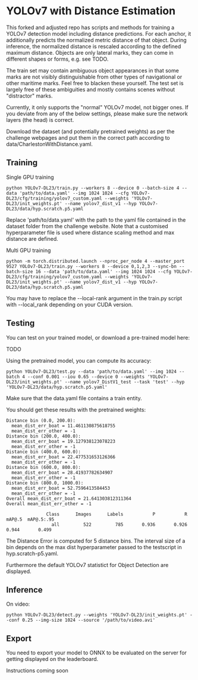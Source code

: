 # YOLOv7 with Distance Estimation

This forked and adjusted repo has scripts and methods for training a YOLOv7 
detection model including distance predictions. For each
anchor, it additionally predicts the normalized metric distance of that
object. During inference, the normalized distance is rescaled according to the defined maximum distance.
Objects are only lateral marks, they can come in 
different shapes or forms, e.g. see TODO. 

The train set may contain ambiguous object appearances in that
some marks are not visibly distinguishable from other types
of navigational or other maritime marks. Feel free to blacken 
these yourself. The test set is largely free of these ambiguities
and mostly contains scenes without "distractor" marks.

Currently, it only supports the "normal" YOLOv7 model, not
bigger ones. If you deviate from any of the below settings,
please make sure the network layers (the head) is correct.

Download the dataset (and potentially pretrained weights)
as per the challenge webpages and put them in the correct path
according to data/CharlestonWithDistance.yaml.

## Training
Single GPU training
``` shell
python YOLOv7-DL23/train.py --workers 8 --device 0 --batch-size 4 --data 'path/to/data.yaml' --img 1024 1024 --cfg YOLOv7-DL23/cfg/training/yolov7_custom.yaml --weights 'YOLOv7-DL23/init_weights.pt' --name yolov7_dist_v1 --hyp YOLOv7-DL23/data/hyp.scratch.p5.yaml
```
Replace 'path/to/data.yaml' with the path to the yaml file contained in the dataset folder from the challenge website.
Note that a customised hyperparameter file is used where distance scaling method and max distance are defined.

Multi GPU training
``` shell
python -m torch.distributed.launch --nproc_per_node 4 --master_port 9527 YOLOv7-DL23/train.py --workers 8 --device 0,1,2,3 --sync-bn --batch-size 16 --data 'path/to/data.yaml' --img 1024 1024 --cfg YOLOv7-DL23/cfg/training/yolov7_custom.yaml --weights 'YOLOv7-DL23/init_weights.pt' --name yolov7_dist_v1 --hyp YOLOv7-DL23/data/hyp.scratch.p5.yaml
```
You may have to replace the --local-rank argument in the train.py script with --local_rank depending on your CUDA version.

## Testing

You can test on your trained model, or download a 
pre-trained model here:

TODO

Using the pretrained model, you can compute its accuracy:

``` shell
python YOLOv7-DL23/test.py --data 'path/to/data.yaml' --img 1024 --batch 4 --conf 0.001 --iou 0.65 --device 0 --weights 'YOLOv7-DL23/init_weights.pt' --name yolov7_DistV1_test --task 'test' --hyp 'YOLOv7-DL23/data/hyp.scratch.p5.yaml'
```
Make sure that the data.yaml file contains a train entity.

You should get these results with the pretrained weights:

```
Distance bin (0.0, 200.0):
  mean_dist_err_boat = 11.461130875618755
  mean_dist_err_other = -1
Distance bin (200.0, 400.0):
  mean_dist_err_boat = 19.127938123078223
  mean_dist_err_other = -1
Distance bin (400.0, 600.0):
  mean_dist_err_boat = 22.477531653126366
  mean_dist_err_other = -1
Distance bin (600.0, 800.0):
  mean_dist_err_boat = 28.41937782634907
  mean_dist_err_other = -1
Distance bin (800.0, 1000.0):
  mean_dist_err_boat = 52.7596413584453
  mean_dist_err_other = -1
Overall mean_dist_err_boat = 21.641303812311364
Overall mean_dist_err_other = -1

               Class      Images      Labels           P           R      mAP@.5  mAP@.5:.95
                 all         522         785       0.936       0.926       0.944       0.499
```
The Distance Error is computed for 5 distance bins. The interval size of a bin depends on the max dist hyperparameter passed to the testscript in hyp.scratch-p5.yaml.

Furthermore the default YOLOv7 statistict for Object Detection are displayed.

## Inference

On video:
``` shell
python YOLOv7-DL23/detect.py --weights 'YOLOv7-DL23/init_weights.pt' --conf 0.25 --img-size 1024 --source '/path/to/video.avi'
```


## Export

You need to export your model to ONNX to be evaluated on the
server for getting displayed on the leaderboard.


Instructions coming soon



